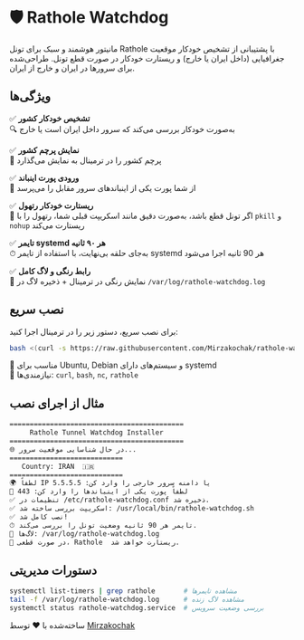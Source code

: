 🛡️ Rathole Watchdog
====================

مانیتور هوشمند و سبک برای تونل Rathole با پشتیبانی از تشخیص خودکار موقعیت جغرافیایی (داخل ایران یا خارج) و ریستارت خودکار در صورت قطع تونل. طراحی‌شده برای سرورها در ایران و خارج از ایران.

ویژگی‌ها
--------

✅ **تشخیص خودکار کشور**  
🔍 به‌صورت خودکار بررسی می‌کند که سرور داخل ایران است یا خارج

✅ **نمایش پرچم کشور**  
🎌 پرچم کشور را در ترمینال به نمایش می‌گذارد

✅ **ورودی پورت اینباند**  
🔌 از شما پورت یکی از اینباندهای سرور مقابل را می‌پرسد

✅ **ریستارت خودکار رتهول**  
🔁 اگر تونل قطع باشد، به‌صورت دقیق مانند اسکریپت قبلی شما، رتهول را با `pkill` و `nohup` ریستارت می‌کند

✅ **تایمر systemd هر ۹۰ ثانیه**  
⏱ به‌جای حلقه بی‌نهایت، با استفاده از تایمر systemd هر 90 ثانیه اجرا می‌شود

✅ **رابط رنگی و لاگ کامل**  
🎨 نمایش رنگی در ترمینال + ذخیره لاگ در `/var/log/rathole-watchdog.log`

نصب سریع
---------

برای نصب سریع، دستور زیر را در ترمینال اجرا کنید:

```bash
bash <(curl -s https://raw.githubusercontent.com/Mirzakochak/rathole-watchdog/main/install_rathole_watchdog.sh)
```

📌 مناسب برای Ubuntu, Debian و سیستم‌های دارای systemd  
📎 نیازمندی‌ها: `curl`, `bash`, `nc`, `rathole`

مثال از اجرای نصب
------------------

```bash
===========================================
     Rathole Tunnel Watchdog Installer     
===========================================
🌐 در حال شناسایی موقعیت سرور...
============================
   Country: IRAN  🇮🇷
============================
🌍 لطفاً IP یا دامنه سرور خارجی را وارد کن: 5.5.5.5
🔌 لطفاً پورت یکی از اینباندها را وارد کن: 443
✅ تنظیمات در /etc/rathole-watchdog.conf ذخیره شد.
✅ اسکریپت بررسی ساخته شد: /usr/local/bin/rathole-watchdog.sh
✅ نصب کامل شد!
⏱ تایمر هر 90 ثانیه وضعیت تونل را بررسی می‌کند.
📂 لاگ‌ها: /var/log/rathole-watchdog.log
🔁 در صورت قطعی، Rathole  ریستارت خواهد شد.
```

دستورات مدیریتی
----------------

```bash
systemctl list-timers | grep rathole       # مشاهده تایمرها
tail -f /var/log/rathole-watchdog.log      # مشاهده لاگ زنده
systemctl status rathole-watchdog.service  # بررسی وضعیت سرویس
```

ساخته‌شده با ❤️ توسط [Mirzakochak](https://github.com/Mirzakochak)
